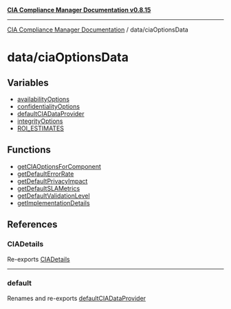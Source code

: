 [**CIA Compliance Manager Documentation v0.8.15**](../../README.md)

***

[CIA Compliance Manager Documentation](../../modules.md) / data/ciaOptionsData

# data/ciaOptionsData

## Variables

- [availabilityOptions](variables/availabilityOptions.md)
- [confidentialityOptions](variables/confidentialityOptions.md)
- [defaultCIADataProvider](variables/defaultCIADataProvider.md)
- [integrityOptions](variables/integrityOptions.md)
- [ROI\_ESTIMATES](variables/ROI_ESTIMATES.md)

## Functions

- [getCIAOptionsForComponent](functions/getCIAOptionsForComponent.md)
- [getDefaultErrorRate](functions/getDefaultErrorRate.md)
- [getDefaultPrivacyImpact](functions/getDefaultPrivacyImpact.md)
- [getDefaultSLAMetrics](functions/getDefaultSLAMetrics.md)
- [getDefaultValidationLevel](functions/getDefaultValidationLevel.md)
- [getImplementationDetails](functions/getImplementationDetails.md)

## References

### CIADetails

Re-exports [CIADetails](../../types/interfaces/CIADetails.md)

***

### default

Renames and re-exports [defaultCIADataProvider](variables/defaultCIADataProvider.md)
